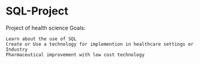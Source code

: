 # SQL-Project
Project of health science Goals:

    Learn about the use of SQL
    Create or Use a technology for implemention in healthcare settings or Industry
    Pharmaceutical improvement with low cost technology
